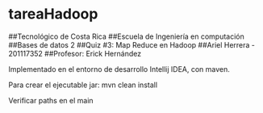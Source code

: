 # tareaHadoop

##Tecnológico de Costa Rica
##Escuela de Ingeniería en computación
##Bases de datos 2
##Quiz #3: Map Reduce en Hadoop
##Ariel Herrera - 201117352
##Profesor: Erick Hernández

Implementado en el entorno de desarrollo Intellij IDEA, con maven.

Para crear el ejecutable jar: mvn clean install

Verificar paths en el main
